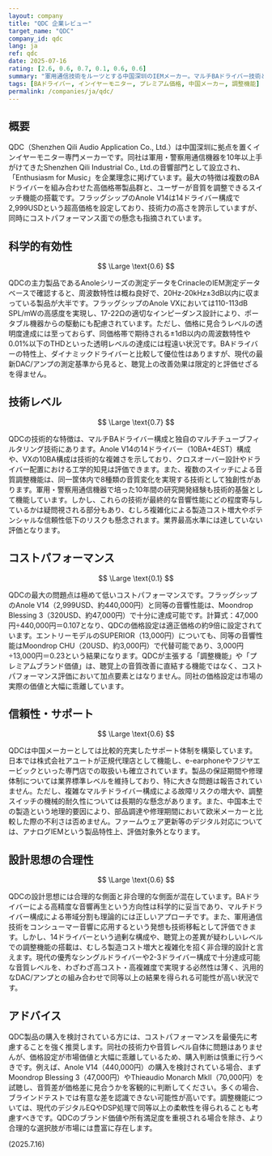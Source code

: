 ```yaml
---
layout: company
title: "QDC 企業レビュー"
target_name: "QDC"
company_id: qdc
lang: ja
ref: qdc
date: 2025-07-16
rating: [2.6, 0.6, 0.7, 0.1, 0.6, 0.6]
summary: "軍用通信技術をルーツとする中国深圳のIEMメーカー。マルチBAドライバー技術と調整機能に特化するも、コストパフォーマンスに課題を抱える"
tags: [BAドライバー, インイヤーモニター, プレミアム価格, 中国メーカー, 調整機能]
permalink: /companies/ja/qdc/
---
```

## 概要

QDC（Shenzhen Qili Audio Application Co., Ltd.）は中国深圳に拠点を置くインイヤーモニター専門メーカーです。同社は軍用・警察用通信機器を10年以上手がけてきたShenzhen Qili Industrial Co., Ltd.の音響部門として設立され、「Enthusiasm for Music」を企業理念に掲げています。最大の特徴は複数のBAドライバーを組み合わせた高価格帯製品群と、ユーザーが音質を調整できるスイッチ機能の搭載です。フラッグシップのAnole V14は14ドライバー構成で2,999USDという超高価格を設定しており、技術力の高さを誇示していますが、同時にコストパフォーマンス面での懸念も指摘されています。

## 科学的有効性

$$ \Large \text{0.6} $$

QDCの主力製品であるAnoleシリーズの測定データをCrinacleのIEM測定データベースで確認すると、周波数特性は概ね良好で、20Hz-20kHz±3dB以内に収まっている製品が大半です。フラッグシップのAnole VXにおいては110-113dB SPL/mWの高感度を実現し、17-22Ωの適切なインピーダンス設計により、ポータブル機器からの駆動にも配慮されています。ただし、価格に見合うレベルの透明度達成には至っておらず、同価格帯で期待される±1dB以内の周波数特性や0.01%以下のTHDといった透明レベルの達成には程遠い状況です。BAドライバーの特性上、ダイナミックドライバーと比較して優位性はありますが、現代の最新DAC/アンプの測定基準から見ると、聴覚上の改善効果は限定的と評価せざるを得ません。

## 技術レベル

$$ \Large \text{0.7} $$

QDCの技術的な特徴は、マルチBAドライバー構成と独自のマルチチューブフィルタリング技術にあります。Anole V14の14ドライバー（10BA+4EST）構成や、VXの10BA構成は技術的な複雑さを示しており、クロスオーバー設計やドライバー配置における工学的知見は評価できます。また、複数のスイッチによる音質調整機能は、同一筐体内で8種類の音質変化を実現する技術として独創性があります。軍用・警察用通信機器で培った10年間の研究開発経験も技術的基盤として機能しています。しかし、これらの技術が最終的な音響性能にどの程度寄与しているかは疑問視される部分もあり、むしろ複雑化による製造コスト増大やポテンシャルな信頼性低下のリスクも懸念されます。業界最高水準には達していない評価となります。

## コストパフォーマンス

$$ \Large \text{0.1} $$

QDCの最大の問題点は極めて低いコストパフォーマンスです。フラッグシップのAnole V14（2,999USD、約440,000円）と同等の音響性能は、Moondrop Blessing 3（320USD、約47,000円）で十分に達成可能です。計算式：47,000円÷440,000円＝0.107となり、QDCの価格設定は適正価格の約9倍に設定されています。エントリーモデルのSUPERIOR（13,000円）についても、同等の音響性能はMoondrop CHU（20USD、約3,000円）で代替可能であり、3,000円÷13,000円＝0.23という結果になります。QDCが主張する「調整機能」や「プレミアムブランド価値」は、聴覚上の音質改善に直結する機能ではなく、コストパフォーマンス評価において加点要素とはなりません。同社の価格設定は市場の実際の価値と大幅に乖離しています。

## 信頼性・サポート

$$ \Large \text{0.6} $$

QDCは中国メーカーとしては比較的充実したサポート体制を構築しています。日本では株式会社アユートが正規代理店として機能し、e-earphoneやフジヤエービックといった専門店での取扱いも確立されています。製品の保証期間や修理体制については業界標準レベルを維持しており、特に大きな問題は報告されていません。ただし、複雑なマルチドライバー構成による故障リスクの増大や、調整スイッチの機械的耐久性については長期的な懸念があります。また、中国本土での製造という地理的要因により、部品調達や修理期間において欧米メーカーと比較した際の不利さは否めません。ファームウェア更新等のデジタル対応については、アナログIEMという製品特性上、評価対象外となります。

## 設計思想の合理性

$$ \Large \text{0.6} $$

QDCの設計思想には合理的な側面と非合理的な側面が混在しています。BAドライバーによる高精度な音響再生という方向性は科学的に妥当であり、マルチドライバー構成による帯域分割も理論的には正しいアプローチです。また、軍用通信技術をコンシューマー音響に応用するという発想も技術移転として評価できます。しかし、14ドライバーという過剰な構成や、聴覚上の差異が疑わしいレベルでの調整機能の搭載は、むしろ製造コスト増大と複雑化を招く非合理的設計と言えます。現代の優秀なシングルドライバーや2-3ドライバー構成で十分達成可能な音質レベルを、わざわざ高コスト・高複雑度で実現する必然性は薄く、汎用的なDAC/アンプとの組み合わせで同等以上の結果を得られる可能性が高い状況です。

## アドバイス

QDC製品の購入を検討されている方には、コストパフォーマンスを最優先に考慮することを強く推奨します。同社の技術力や音質レベル自体に問題はありませんが、価格設定が市場価値と大幅に乖離しているため、購入判断は慎重に行うべきです。例えば、Anole V14（440,000円）の購入を検討されている場合、まずMoondrop Blessing 3（47,000円）やThieaudio Monarch MkII（70,000円）を試聴し、音質差が価格差に見合うかを客観的に判断してください。多くの場合、ブラインドテストでは有意な差を認識できない可能性が高いです。調整機能については、現代のデジタルEQやDSP処理で同等以上の柔軟性を得られることも考慮すべきです。QDCのブランド価値や所有満足度を重視される場合を除き、より合理的な選択肢が市場には豊富に存在します。

(2025.7.16)